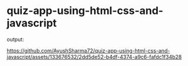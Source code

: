 # quiz-app-using-html-css-and-javascript
output:



https://github.com/AyushSharma72/quiz-app-using-html-css-and-javascript/assets/133676532/2dd5de52-b4df-4374-a9c6-fafdc1f34b28

